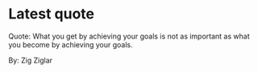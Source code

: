 # Latest quote 

Quote: What you get by achieving your goals is not as important as what you become by achieving your goals. 

By: Zig Ziglar